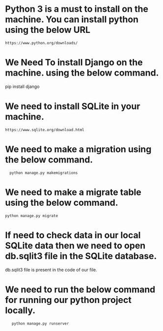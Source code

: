 # Python 3 is a must to install on the machine. You can install python using the below URL
    https://www.python.org/downloads/

# We Need To install Django on the machine. using the below command.
  pip install django

# We need to install SQLite in your machine.
    https://www.sqlite.org/download.html

# We need to make a migration using the below command.
      python manage.py makemigrations

# We need to make a migrate table using the below command.
    python manage.py migrate

# If  need to check data in our local SQLite data then we need to open db.sqlit3 file in the SQLite database.
  db.sqlit3 file is present in the code of our file.

# We need to run the below command for running our python project locally.
       python manage.py runserver
